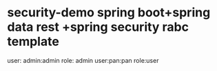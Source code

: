 # security-demo  spring boot+spring data rest +spring security rabc template

user: admin:admin  role: admin
user:pan:pan     role:user

